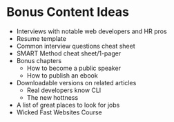 # Bonus Content Ideas

- Interviews with notable web developers and HR pros
- Resume template
- Common interview questions cheat sheet
- SMART Method cheat sheet/1-pager
- Bonus chapters
	* How to become a public speaker
	* How to publish an ebook
- Downloadable versions on related articles
	* Real developers know CLI
	* The new hottness
- A list of great places to look for jobs
- Wicked Fast Websites Course